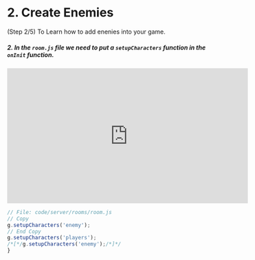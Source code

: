 # 2. Create Enemies
(Step 2/5) To Learn how to add enenies into your game.

##### 2. In the `room.js` file we need to put a `setupCharacters` _function_ in the `onInit` function.

<iframe width="560" height="315" src="https://www.youtube.com/embed/EjEw4HeAMdM" frameborder="0" allow="accelerometer; autoplay; clipboard-write; encrypted-media; gyroscope; picture-in-picture" allowfullscreen></iframe><br>

```javascript
// File: code/server/rooms/room.js
// Copy
g.setupCharacters('enemy');
// End Copy
g.setupCharacters('players');
/*[*/g.setupCharacters('enemy');/*]*/
}
```